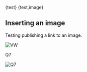 {test}
{test,image}
## Inserting an image

Testing publishing a link to an image.

![VW](http://media.treehugger.com/assets/images/2011/10/vw-jetta-tdi-2009.jpg)

Q7

![Q7](/content/images/q7.jpg)